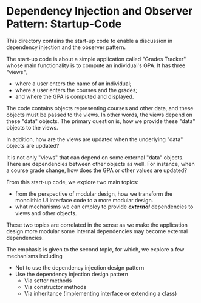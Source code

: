 # Dependency Injection and Observer Pattern: Startup-Code

This directory contains the start-up code to enable a discussion in dependency
injection and the observer pattern. 

The start-up code is about a simple application called "Grades Tracker" whose
main functionality is to compute an individual's GPA. It has three "views",
- where a user enters the name of an individual;
- where a user enters the courses and the grades;
- and where the GPA is computed and displayed. 

The code contains objects representing courses and other data, and these
objects must be passed to the views. In other words, the views depend
on these "data" objects. The primary question is, how we provide these
"data" objects to the views. 

In addition, how are the views are updated when the underlying "data"
objects are updated? 

It is not only "views" that can depend on some external "data" objects. 
There are dependencies between other objects as well. For instance, when
a course grade change, how does the GPA or other values are updated? 

From this start-up code, we explore two main topics:
- from the perspective of modular design, how we transform the monolithic
  UI interface code to a more modular design. 
- what mechanisms we can employ to provide ***external*** dependencies to views
  and other objects.

These two topics are correlated in the sense as we make the application design
more modular some internal dependencies may become external dependencies.

The emphasis is given to the second topic, for which, we explore
a few mechanisms including
- Not to use the dependency injection design pattern
-  Use the dependency injection design pattern
   -  Via setter methods
   -  Via constructor methods
   -  Via inheritance (implementing interface or extending a class)


